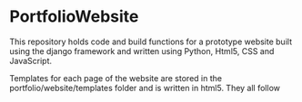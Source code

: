 # PortfolioWebsite
This repository holds code and build functions for a prototype website built using the django framework and written using Python, Html5, CSS and JavaScript.

Templates for each page of the website are stored in the portfolio/website/templates folder and is written in html5. They all follow
